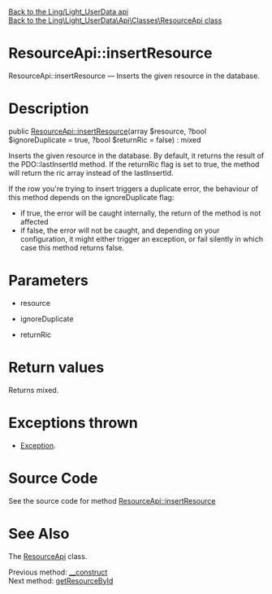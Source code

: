 [Back to the Ling/Light_UserData api](https://github.com/lingtalfi/Light_UserData/blob/master/doc/api/Ling/Light_UserData.md)<br>
[Back to the Ling\Light_UserData\Api\Classes\ResourceApi class](https://github.com/lingtalfi/Light_UserData/blob/master/doc/api/Ling/Light_UserData/Api/Classes/ResourceApi.md)


ResourceApi::insertResource
================



ResourceApi::insertResource — Inserts the given resource in the database.




Description
================


public [ResourceApi::insertResource](https://github.com/lingtalfi/Light_UserData/blob/master/doc/api/Ling/Light_UserData/Api/Classes/ResourceApi/insertResource.md)(array $resource, ?bool $ignoreDuplicate = true, ?bool $returnRic = false) : mixed




Inserts the given resource in the database.
By default, it returns the result of the PDO::lastInsertId method.
If the returnRic flag is set to true, the method will return the ric array instead of the lastInsertId.


If the row you're trying to insert triggers a duplicate error, the behaviour of this method depends on
the ignoreDuplicate flag:
- if true, the error will be caught internally, the return of the method is not affected
- if false, the error will not be caught, and depending on your configuration, it might either
         trigger an exception, or fail silently in which case this method returns false.




Parameters
================


- resource

    

- ignoreDuplicate

    

- returnRic

    


Return values
================

Returns mixed.


Exceptions thrown
================

- [Exception](http://php.net/manual/en/class.exception.php).&nbsp;







Source Code
===========
See the source code for method [ResourceApi::insertResource](https://github.com/lingtalfi/Light_UserData/blob/master/Api/Classes/ResourceApi.php#L33-L71)


See Also
================

The [ResourceApi](https://github.com/lingtalfi/Light_UserData/blob/master/doc/api/Ling/Light_UserData/Api/Classes/ResourceApi.md) class.

Previous method: [__construct](https://github.com/lingtalfi/Light_UserData/blob/master/doc/api/Ling/Light_UserData/Api/Classes/ResourceApi/__construct.md)<br>Next method: [getResourceById](https://github.com/lingtalfi/Light_UserData/blob/master/doc/api/Ling/Light_UserData/Api/Classes/ResourceApi/getResourceById.md)<br>

